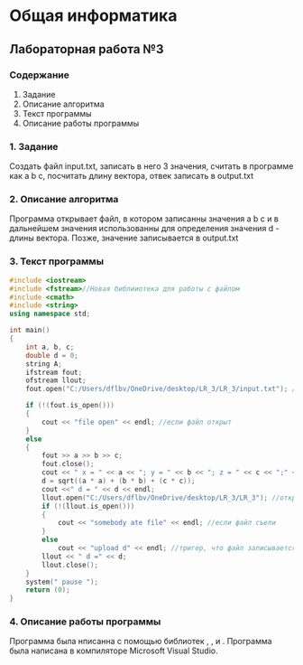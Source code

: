 # Общая информатика

## Лабораторная работа №3

### Содержание

1. Задание
2. Описание алгоритма
3. Текст программы
4. Описание работы программы

### 1. Задание

Создать файл input.txt, записать в него 3 значения, считать в программе как a b c, посчитать длину вектора, отвек записать в output.txt

### 2. Описание алгоритма

Программа открывает файл, в котором записанны значения a b c и в дальнейшем значения использованны для определения значения d - длины вектора. Позже, значение записывается в output.txt 

### 3. Текст программы

```c++
#include <iostream>
#include <fstream>//Новая библииотека для работы с файлом 
#include <cmath>
#include <string>
using namespace std;

int main()
{
	int a, b, c;
	double d = 0;
	string A;
	ifstream fout;
	ofstream llout;
	fout.open("C:/Users/dflbv/OneDrive/desktop/LR_3/LR_3/input.txt"); //отрытие файла с записанными числами

	if (!(fout.is_open()))
	{
		cout << "file open" << endl; //если файл открыт
	}
	else
	{
		fout >> a >> b >> c;
		fout.close();
		cout << " x = " << a << "; y = " << b << "; z = " << c << ";" << endl;
		d = sqrt((a * a) + (b * b) + (c * c));
		cout <<" d = " << d << endl;
		llout.open("C:/Users/dflbv/OneDrive/desktop/LR_3/LR_3"); //открытие файла, в который надо записать значение
		if (!(llout.is_open()))
		{
			cout << "somebody ate file" << endl; //если файл съели
		}
		else
			cout << "upload d" << endl; //тригер, что файл записывается
		llout << " d =" << d;
		llout.close();
	}
	system(" pause ");
	return (0);
}
```

### 4. Описание работы программы
Программа была нписанна с помощью библиотек <iostream>, <fstream>, <cmath> и <string>. Программа была написана в компиляторе Microsoft Visual Studio. 

